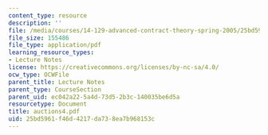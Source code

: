 ```yaml
---
content_type: resource
description: ''
file: /media/courses/14-129-advanced-contract-theory-spring-2005/25bd5961f46d4217da738ea7b968153c_auctions4.pdf
file_size: 155486
file_type: application/pdf
learning_resource_types:
- Lecture Notes
license: https://creativecommons.org/licenses/by-nc-sa/4.0/
ocw_type: OCWFile
parent_title: Lecture Notes
parent_type: CourseSection
parent_uid: ec042a22-5a4d-73d5-2b3c-140035be6d5a
resourcetype: Document
title: auctions4.pdf
uid: 25bd5961-f46d-4217-da73-8ea7b968153c
---
```

